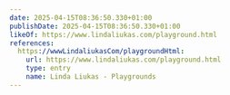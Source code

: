 ```yaml
---
date: 2025-04-15T08:36:50.330+01:00
publishDate: 2025-04-15T08:36:50.330+01:00
likeOf: https://www.lindaliukas.com/playground.html
references:
  https://wwwLindaliukasCom/playgroundHtml:
    url: https://www.lindaliukas.com/playground.html
    type: entry
    name: Linda Liukas - Playgrounds
---
```

